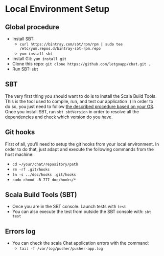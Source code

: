 # Local Environment Setup

## Global procedure
* Install SBT:
    * `curl https://bintray.com/sbt/rpm/rpm | sudo tee /etc/yum.repos.d/bintray-sbt-rpm.repo`
    * `yum install sbt`
* Install Git: `yum install git`
* Clone this repo: `git clone https://github.com/letgoapp/chat.git .`
* Run SBT: `sbt`

## SBT
The very first thing you should want to do is to install the Scala Build Tools.
This is the tool used to compile, run, and test our application :)
In order to do so, you just need to follow [the described procedure based on your OS](http://www.scala-sbt.org/download.html).
Once you install SBT, run `sbt sbtVersion` in order to resolve all the dependencies and check which version do you have.

## Git hooks
First of all, you'll need to setup the git hooks from your local environment.
In order to do that, just adapt and execute the following commands from the host machine:
* `cd ~/your/chat/repository/path`
* `rm -rf .git/hooks`
* `ln -s ../doc/hooks .git/hooks`
* `sudo chmod -R 777 doc/hooks/*`

## Scala Build Tools (SBT)
* Once you are in the SBT console. Launch tests with `test`
* You can also execute the test from outside the SBT console with: `sbt test`

## Errors log
* You can check the scala Chat application errors with the command:
  * `tail -f /var/log/pusher/pusher-app.log`
